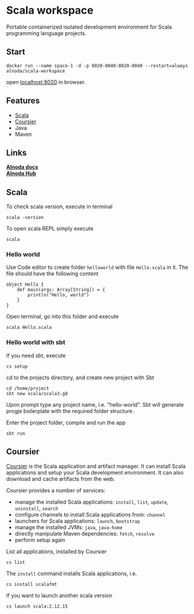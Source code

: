 # Scala workspace 

Portable containerized isolated development environment for Scala programming language projects.

## Start
 
```
docker run --name space-1 -d -p 8020-8040:8020-8040 --restart=always alnoda/scala-workspace
```  

open [localhost:8020](http://localhost:8020) in browser.  

## Features

- [Scala](https://www.scala-lang.org/)
- [Coursier](https://get-coursier.io/)
- Java
- Maven

## Links

[__Alnoda docs__](https://docs.alnoda.org/)    
[__Alnoda Hub__](https://alnoda.org)  

## Scala

To check scala version, execute in terminal

```
scala -version
```

To open scala REPL simply execute

```
scala
```

### Hello world

Use Code editor to create folder `helloworld` with file `Hello.scala` in it. The file should have the following content 

```
object Hello {
    def main(args: Array[String]) = {
        println("Hello, world")
    }
}
```

Open terminal, go into this folder and execute 

```
scala Hello.scala 
```

### Hello world with sbt

If you need sbt, execute 

```
cs setup
```

cd to the projects directory, and create new project with Sbt 

```
cd /home/project
sbt new scala/scala3.g8
```

Upon prompt type any project name, i.e. "hello-world". Sbt will generate progje boilerplate with the required folder structure.  

Enter the project folder, compile and run the app

```
sbt run 
```

## Coursier

[Coursier](https://get-coursier.io/) is the Scala application and artifact manager. It can install Scala applications and setup your Scala development environment. 
It can also download and cache artifacts from the web.  

Coursier provides a number of services:
- manage the installed Scala applications: `install`, `list`, `update`, `uninstall`, `search`
- configure channels to install Scala applications from: `channel`
- launchers for Scala applications: `launch`, `bootstrap`
- manage the installed JVMs: `java`, `java-home`
- directly manipulate Maven dependencies: `fetch`, `resolve`
- perform setup again

List all applications, installed by Coursier

```
cs list
```

The `install` command installs Scala applications, i.e. 

```
cs install scalafmt
```

If you want to launch another scala version 

```
cs launch scala:2.12.15
```
